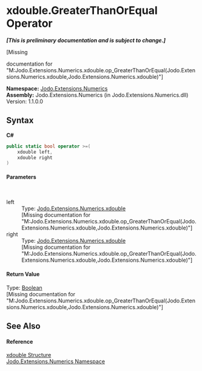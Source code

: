 # xdouble.GreaterThanOrEqual Operator 
 _**\[This is preliminary documentation and is subject to change.\]**_

\[Missing <summary> documentation for "M:Jodo.Extensions.Numerics.xdouble.op_GreaterThanOrEqual(Jodo.Extensions.Numerics.xdouble,Jodo.Extensions.Numerics.xdouble)"\]

**Namespace:**&nbsp;<a href="N_Jodo_Extensions_Numerics">Jodo.Extensions.Numerics</a><br />**Assembly:**&nbsp;Jodo.Extensions.Numerics (in Jodo.Extensions.Numerics.dll) Version: 1.1.0.0

## Syntax

**C#**<br />
``` C#
public static bool operator >=(
	xdouble left,
	xdouble right
)
```


#### Parameters
&nbsp;<dl><dt>left</dt><dd>Type: <a href="T_Jodo_Extensions_Numerics_xdouble">Jodo.Extensions.Numerics.xdouble</a><br />\[Missing <param name="left"/> documentation for "M:Jodo.Extensions.Numerics.xdouble.op_GreaterThanOrEqual(Jodo.Extensions.Numerics.xdouble,Jodo.Extensions.Numerics.xdouble)"\]</dd><dt>right</dt><dd>Type: <a href="T_Jodo_Extensions_Numerics_xdouble">Jodo.Extensions.Numerics.xdouble</a><br />\[Missing <param name="right"/> documentation for "M:Jodo.Extensions.Numerics.xdouble.op_GreaterThanOrEqual(Jodo.Extensions.Numerics.xdouble,Jodo.Extensions.Numerics.xdouble)"\]</dd></dl>

#### Return Value
Type: <a href="https://docs.microsoft.com/dotnet/api/system.boolean" target="_blank" rel="noopener noreferrer">Boolean</a><br />\[Missing <returns> documentation for "M:Jodo.Extensions.Numerics.xdouble.op_GreaterThanOrEqual(Jodo.Extensions.Numerics.xdouble,Jodo.Extensions.Numerics.xdouble)"\]

## See Also


#### Reference
<a href="T_Jodo_Extensions_Numerics_xdouble">xdouble Structure</a><br /><a href="N_Jodo_Extensions_Numerics">Jodo.Extensions.Numerics Namespace</a><br />